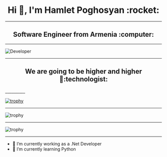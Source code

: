 <h1 accesskey="A"
      align="center"
      dir="ltr"
      itemprop="heading"
      lang="en-US"
      tabindex="2"
      title="Example heading">
 Hi 👋, I'm Hamlet Poghosyan  :rocket: </h1>
 
__________

<h2 accesskey="A"
      align="center"
      dir="ltr"
      itemprop="heading"
      lang="en-US"
      tabindex="2"
      title="Example heading">
 Software Engineer from Armenia :computer:
 </h2>
  
__________

![Developer](https://github.com/abhisheknaiidu/abhisheknaiidu/raw/master/code.gif?raw=true)

__________

<h2 accesskey="A"
      align="center"
      dir="ltr"
      itemprop="heading"
      lang="en-US"
      tabindex="2"
      title="Example heading">
 We are going to be higher and higher🚀:technologist:  
 </h2>  
__________

[![trophy](https://github-profile-trophy.vercel.app/?username=HamletPoghosian)](https://github.com/ryo-ma/github-profile-trophy)

__________

![trophy](https://github-readme-stats.vercel.app/api?username=HamletPoghosian&show_icons=true)

__________

![trophy](https://github-readme-stats.vercel.app/api/top-langs?username=HamletPoghosian&show_icons=true&locale=en&layout=compact)

__________

- 🔭 I’m currently working  as a .Net Developer 
- 🌱 I’m currently learning Python

